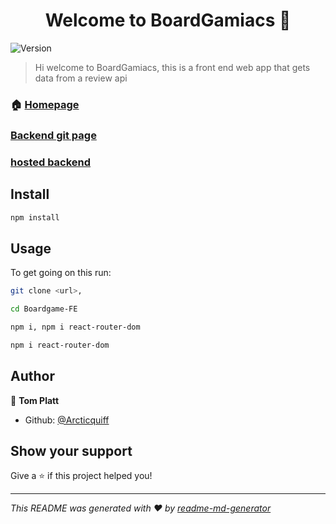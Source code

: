 <h1 align="center">Welcome to BoardGamiacs 👋</h1>
<p>
  <img alt="Version" src="https://img.shields.io/badge/node.js-16.5.0-blue.svg?cacheSeconds=2592000" />
</p>

> Hi welcome to BoardGamiacs, this is a front end web app that gets data from a review api

### 🏠 [Homepage](https://dreamy-mcnulty-b4d925.netlify.app/)
### [Backend git page](https://github.com/Arcticquiff/boardgame-api)
### [hosted backend](https://tp-boardgame-api.herokuapp.com/api)

## Install

```sh
npm install
```

## Usage

To get going on this run:

```sh
git clone <url>,
```
```sh
cd Boardgame-FE
```
```sh
npm i, npm i react-router-dom 
```
```sh
npm i react-router-dom 
```

## Author

👤 **Tom Platt**

* Github: [@Arcticquiff](https://github.com/Arcticquiff)

## Show your support

Give a ⭐️ if this project helped you!

***
_This README was generated with ❤️ by [readme-md-generator](https://github.com/kefranabg/readme-md-generator)_